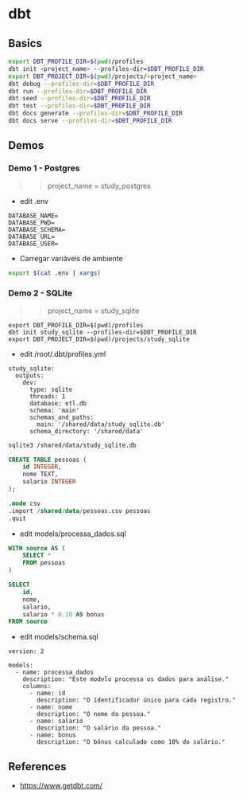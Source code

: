 # dbt

## Basics

```sh
export DBT_PROFILE_DIR=$(pwd)/profiles
dbt init <project_name> --profiles-dir=$DBT_PROFILE_DIR
export DBT_PROJECT_DIR=$(pwd)/projects/<project_name>
dbt debug --profiles-dir=$DBT_PROFILE_DIR
dbt run --profiles-dir=$DBT_PROFILE_DIR
dbt seed --profiles-dir=$DBT_PROFILE_DIR
dbt test --profiles-dir=$DBT_PROFILE_DIR
dbt docs generate --profiles-dir=$DBT_PROFILE_DIR
dbt docs serve --profiles-dir=$DBT_PROFILE_DIR
```

## Demos

### Demo 1 - Postgres

>> project_name = study_postgres

- edit .env

```
DATABASE_NAME=
DATABASE_PWD=
DATABASE_SCHEMA=
DATABASE_URL=
DATABASE_USER=
```

- Carregar variáveis de ambiente

```sh
export $(cat .env | xargs)
```

### Demo 2 - SQLite

>> project_name = study_sqlite

```
export DBT_PROFILE_DIR=$(pwd)/profiles
dbt init study_sqlite --profiles-dir=$DBT_PROFILE_DIR
export DBT_PROJECT_DIR=$(pwd)/projects/study_sqlite
```

- edit /root/.dbt/profiles.yml

```file
study_sqlite:
  outputs:
    dev:
      type: sqlite
      threads: 1
      database: etl.db
      schema: 'main'
      schemas_and_paths:
        main: '/shared/data/study_sqlite.db'
      schema_directory: '/shared/data'
```

```sh
sqlite3 /shared/data/study_sqlite.db
```

```sql
CREATE TABLE pessoas (
    id INTEGER,
    nome TEXT,
    salario INTEGER
);

.mode csv
.import /shared/data/pessoas.csv pessoas
.quit
```

- edit models/processa_dados.sql

```sql
WITH source AS (
    SELECT * 
    FROM pessoas
)

SELECT
    id,
    nome,
    salario,
    salario * 0.10 AS bonus
FROM source
```

- edit models/schema.sql

```
version: 2

models:
  - name: processa_dados
    description: "Este modelo processa os dados para análise."
    columns:
      - name: id
        description: "O identificador único para cada registro."
      - name: nome
        description: "O nome da pessoa."
      - name: salario
        description: "O salário da pessoa."
      - name: bonus
        description: "O bônus calculado como 10% do salário."
```

## References

- https://www.getdbt.com/